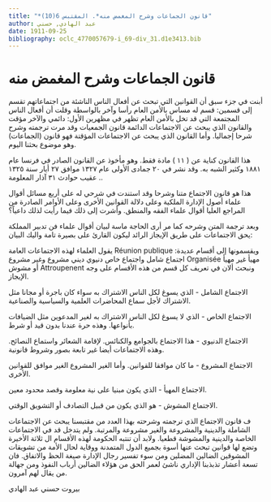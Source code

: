 ```yaml
---
title: "*قانون الجماعات وشرح المغمض منه*. المقتبس 6(10)"
author: عبد الهادي, حسني
date: 1911-09-25
bibliography: oclc_4770057679-i_69-div_31.d1e3413.bib
---
```




#  قانون الجماعات   وشرح المغمض منه 


 أبنت في جزء سبق أن القوانين التي تبحث عن أفعال الناس الناشئة من اجتماعاتهم تقسم إلى قسمين: قسم له مساس بالأمن العام رأسا وآخر بالواسطة وقلت أن أفعال الناس المجتمعة التي قد تخل بالأمن العام تظهر في مظهرين الأول: دائمي والآخر مؤقت والقانون الذي يبحث عن الاجتماعات الدائمة قانون الجمعيات وقد مرت ترجمته وشرح شرحا إجماليا. وأما القانون الذي يبحث عن الاجتماعات المؤقتة فهو قانون (الجماعات) وهو موضوع بحثنا اليوم. 

 هذا القانون كناية عن (  ١١  ) مادة فقط. وهو مأخوذ عن القانون الصادر في  فرنسا  عام  ١٨٨١  وكثير الشبه به. وقد نشر في  ٢٠  جمادى الأولى عام  ١٣٢٧  موافق  ٢٧  أيار سنة  ١٣٢٥  . عقيب حوادث  ٣١  آذار المعلومة. 

 هذا هو  قانون الاجتماع  متنا وشرحا وقد استندت في شرحي له على  أربع  مسائل أقوال علماء أصول الإدارة الملكية وعلى دلالة القوانين الأخرى وعلى الأوامر الصادرة من المراجع العليا أقوال علماء الفقه والمنطق. وأشرت إلى ذلك فيما رأيت لذلك داعياً؟ 

 وبعد ترجمة المتن وشرحه كما مر أرى الحاجة ماسة لبيان أقوال علماء فن تدبير المملكة يحق الاجتماعات على طريق الإيجاز الرائد ليكون القارئ على بصيرة تامة واليك البيان: 
 
 يقول العلماء لهذه الاجتماعات العامة  Réunion publique  ويقسمونها إلى أقسام عديدة: اجتماع شامل واجتماع   خاص دنيوي ديني مشروع وغير مشروع  Organisée  مهيأ غير مهيأ أو مشوش  Attroupenent  ونبحث ألان في تعريف كل قسم من هذه الأقسام على وجه الإيجاز. 

 الاجتماع الشامل - الذي يسوغ لكل الناس الاشتراك به سواء كان باجرة أو مجانا مثل الاشتراك لأجل سماع المحاضرات العلمية والسياسية والصناعية. 

 الاجتماع الخاص - الذي لا يسوغ لكل الناس الاشتراك به لغير المدعوين مثل الضيافات بأنواعها. وهذه حرة عندنا بدون قيد أو شرط. 

 الاجتماع الدنيوي - هذا الاجتماع بالجوامع والكنائس. لإقامة الشعائر واستماع النصائح. وهذه الاجتماعات أيضا غير تابعة بصور وشروط قانونية. 

 الاجتماع المشروع - ما كان موافقا للقوانين. وأما الغير المشروع الغير موافق للقوانين الأخرى. 

 الاجتماع المهيأ - الذي يكون مبنيا على نية معلومة وقصد محدود معين. 

 الاجتماع المشوش - هو الذي يكون من قبيل التصادف أو التشويق الوقتي. 

 ف  قانون الاجتماع  الذي ترجمته وشرحته بهذا العدد من مقتبسنا يبحث عن الاجتماعات الشاملة والدينية والمشروعة والغير مشروعة والمرتبة. ولم يتدخل قد في الاجتماعات الخاصة والدينية والمشوشة قطعيا. ولابد أن تنتبه الحكومة لهذه الأقسام ال  ثلاثة  الأخيرة وتضع لها قوانين تبحث عنها أسوة بجميع الدول المتمدنة ووقاية لحال الأمة من تشويقات المشوقين الضالين المضلين ومن سوء تفسير رجال الإدارة صيغة الحظ والاتفاق. فان  تسعة  أعشار تذبذبنا الإداري ناشئ لعمر الحق من هؤلاء الضالين أرباب النفوذ ومن جهالة من يقال لهم آمرون. 

 بيروت  حسني  عبد الهادي 
